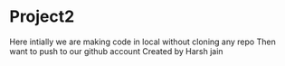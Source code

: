 # Project2

Here intially we are making code in local without cloning any repo
Then want to push to our github account
Created by Harsh 
jain